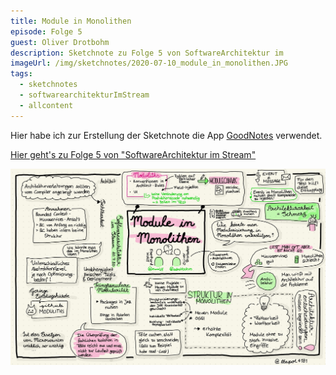 ```yaml
---
title: Module in Monolithen
episode: Folge 5
guest: Oliver Drotbohm
description: Sketchnote zu Folge 5 von SoftwareArchitektur im 
imageUrl: /img/sketchnotes/2020-07-10_module_in_monolithen.JPG
tags:
  - sketchnotes
  - softwarearchitekturImStream
  - allcontent
---
```


Hier habe ich zur Erstellung der Sketchnote die App [GoodNotes](https://www.goodnotes.com/) verwendet.

[Hier geht's zu Folge 5 von "SoftwareArchitektur im Stream"](https://software-architektur.tv/2020/07/10/folge005.html)

![Sketchnote zu Folge 5](/img/sketchnotes/2020-07-10_module_in_monolithen.JPG)

